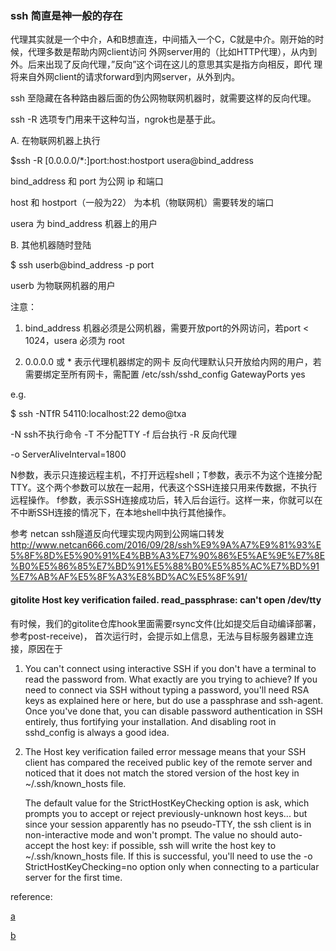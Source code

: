 ### ssh 简直是神一般的存在

代理其实就是一个中介，A和B想直连，中间插入一个C，C就是中介。刚开始的时候，代理多数是帮助内网client访问
外网server用的（比如HTTP代理），从内到外。后来出现了反向代理，”反向”这个词在这儿的意思其实是指方向相反，即代
理将来自外网client的请求forward到内网server，从外到内。


ssh 至隐藏在各种路由器后面的伪公网物联网机器时，就需要这样的反向代理。

ssh -R 选项专门用来干这种勾当，ngrok也是基于此。


A. 在物联网机器上执行

$ssh -R [0.0.0.0/*:]port:host:hostport usera@bind_address

  bind_address 和 port 为公网 ip 和端口

  host 和 hostport（一般为22） 为本机（物联网机）需要转发的端口

  usera 为 bind_address 机器上的用户

B. 其他机器随时登陆

$ ssh userb@bind_address -p port

  userb 为物联网机器的用户

注意：

  1. bind_address 机器必须是公网机器，需要开放port的外网访问，若port < 1024，usera 必须为 root

  2. 0.0.0.0 或 * 表示代理机器绑定的网卡
     反向代理默认只开放给内网的用户，若需要绑定至所有网卡，需配置 /etc/ssh/sshd_config GatewayPorts yes



e.g.

$ ssh -NTfR 54110:localhost:22 demo@txa

-N ssh不执行命令
-T 不分配TTY
-f 后台执行
-R 反向代理

-o ServerAliveInterval=1800

N参数，表示只连接远程主机，不打开远程shell；T参数，表示不为这个连接分配TTY。这个两个参数可以放在一起用，代表这个SSH连接只用来传数据，不执行远程操作。
f参数，表示SSH连接成功后，转入后台运行。这样一来，你就可以在不中断SSH连接的情况下，在本地shell中执行其他操作。


参考
netcan
ssh隧道反向代理实现内网到公网端口转发
http://www.netcan666.com/2016/09/28/ssh%E9%9A%A7%E9%81%93%E5%8F%8D%E5%90%91%E4%BB%A3%E7%90%86%E5%AE%9E%E7%8E%B0%E5%86%85%E7%BD%91%E5%88%B0%E5%85%AC%E7%BD%91%E7%AB%AF%E5%8F%A3%E8%BD%AC%E5%8F%91/


#### gitolite Host key verification failed. read_passphrase: can't open /dev/tty

有时候，我们的gitolite仓库hook里面需要rsync文件(比如提交后自动编译部署，参考post-receive)，
首次运行时，会提示如上信息，无法与目标服务器建立连接，原因在于

1. You can't connect using interactive SSH if you don't have a terminal to read the password from. What exactly
   are you trying to achieve? If you need to connect via SSH without typing a password, you'll need RSA keys as
   explained here or here, but do use a passphrase and ssh-agent. Once you've done that, you can disable
   password authentication in SSH entirely, thus fortifying your installation. And disabling root in
   sshd_config is always a good idea.

2. The Host key verification failed error message means that your SSH client has compared the received
   public key of the remote server and noticed that it does not match the stored version of the host key in
   ~/.ssh/known_hosts file.

   The default value for the StrictHostKeyChecking option is ask, which prompts you to accept or reject
   previously-unknown host keys... but since your session apparently has no pseudo-TTY, the ssh client is in
   non-interactive mode and won't prompt. The value no should auto-accept the host key: if possible, ssh
   will write the host key to ~/.ssh/known_hosts file. If this is successful, you'll need to use the -o
   StrictHostKeyChecking=no option only when connecting to a particular server for the first time.

reference:

[a](https://unix.stackexchange.com/questions/416166/cant-establish-ssh-connection-debug1-read-passphrase-cant-open-dev-tty-n)

[b](https://www.centos.org/forums/viewtopic.php?t=53265)
